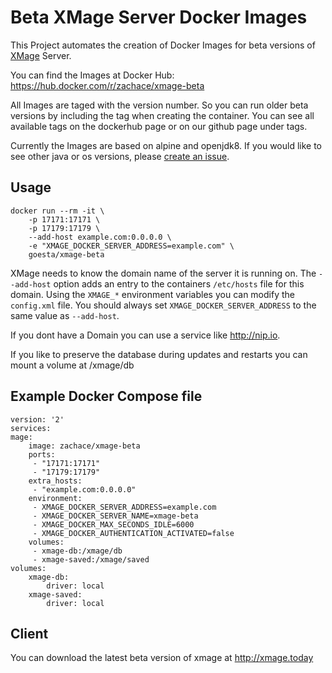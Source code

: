 # Beta XMage Server Docker Images

This Project automates the creation of Docker Images for beta versions of [XMage](https://github.com/magefree/mage) Server.

You can find the Images at Docker Hub: https://hub.docker.com/r/zachace/xmage-beta

All Images are taged with the version number. So you can run older beta versions by including the tag when creating the container. You can see all available tags on the dockerhub page or on our github page under tags.

Currently the Images are based on alpine and openjdk8. If you would like to see other java or os versions, please [create an issue](https://github.com/mage-docker/xmage-beta-docker/issues).

## Usage
    docker run --rm -it \
        -p 17171:17171 \
        -p 17179:17179 \
        --add-host example.com:0.0.0.0 \
        -e "XMAGE_DOCKER_SERVER_ADDRESS=example.com" \
        goesta/xmage-beta


XMage needs to know the domain name of the server it is running on. The `--add-host` option adds an entry to the containers `/etc/hosts` file for this domain. 
Using the `XMAGE_*` environment variables you can modify the `config.xml` file.
You should always set `XMAGE_DOCKER_SERVER_ADDRESS` to the same value as `--add-host`.

If you dont have a Domain you can use a service like http://nip.io.

If you like to preserve the database during updates and restarts you can mount a volume at /xmage/db


## Example Docker Compose file

    version: '2'
    services:
    mage:
        image: zachace/xmage-beta
        ports:
         - "17171:17171"
         - "17179:17179"
        extra_hosts:
         - "example.com:0.0.0.0"
        environment:
         - XMAGE_DOCKER_SERVER_ADDRESS=example.com
         - XMAGE_DOCKER_SERVER_NAME=xmage-beta
         - XMAGE_DOCKER_MAX_SECONDS_IDLE=6000
         - XMAGE_DOCKER_AUTHENTICATION_ACTIVATED=false
        volumes:
         - xmage-db:/xmage/db
         - xmage-saved:/xmage/saved
    volumes:
        xmage-db:
            driver: local
        xmage-saved:
            driver: local

## Client

You can download the latest beta version of xmage at http://xmage.today 
